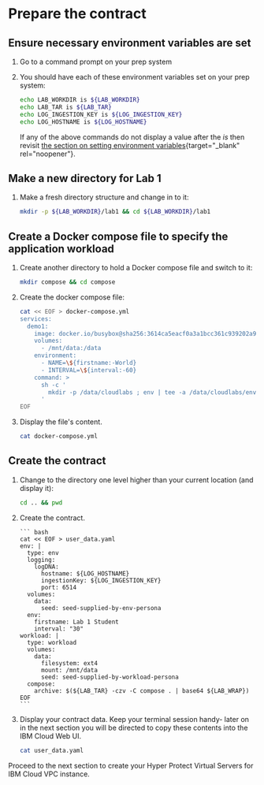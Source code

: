 # Prepare the contract 

## Ensure necessary environment variables are set

1. Go to a command prompt on your prep system

2. You should have each of these environment variables set on your prep system:

    ``` bash
    echo LAB_WORKDIR is ${LAB_WORKDIR}
    echo LAB_TAR is ${LAB_TAR}
    echo LOG_INGESTION_KEY is ${LOG_INGESTION_KEY}
    echo LOG_HOSTNAME is ${LOG_HOSTNAME}
    ```

    If any of the above commands do not display a value after the _is_ then revisit [the section on setting environment variables](../prereqs/setup.md){target="_blank" rel="noopener"}.

## Make a new directory for Lab 1

1. Make a fresh directory structure and change in to it:

    ``` bash
    mkdir -p ${LAB_WORKDIR}/lab1 && cd ${LAB_WORKDIR}/lab1
    ```

## Create a Docker compose file to specify the application workload

1. Create another directory to hold a Docker compose file and switch to it:

    ``` bash
    mkdir compose && cd compose
    ```

2. Create the docker compose file:

    ``` bash
    cat << EOF > docker-compose.yml    
    services:
      demo1:
        image: docker.io/busybox@sha256:3614ca5eacf0a3a1bcc361c939202a974b4902b9334ff36eb29ffe9011aaad83
        volumes:
          - /mnt/data:/data
        environment:
          - NAME=\${firstname:-World}
          - INTERVAL=\${interval:-60}
        command: >
          sh -c '
            mkdir -p /data/cloudlabs ; env | tee -a /data/cloudlabs/env.out; cat /data/cloudlabs/env.out; head /data/cloudlabs/greetings.out ; tail /data/cloudlabs/greetings.out ; while true ; do sleep \$\${INTERVAL} ; echo hello \$\${NAME} the time is \$\$(date) | tee -a /data/cloudlabs/greetings.out ; done
          '
    EOF
    ```

3. Display the file's content.

    ``` bash
    cat docker-compose.yml
    ```

## Create the contract

1. Change to the directory one level higher than your current location (and display it):

    ``` bash
    cd .. && pwd
    ```
    
1. Create the contract.

       ``` bash
       cat << EOF > user_data.yaml
       env: |
         type: env
         logging:
           logDNA:
             hostname: ${LOG_HOSTNAME}
             ingestionKey: ${LOG_INGESTION_KEY}
             port: 6514
         volumes:
           data:
             seed: seed-supplied-by-env-persona
         env:
           firstname: Lab 1 Student
           interval: "30"
       workload: |
         type: workload
         volumes:
           data:
             filesystem: ext4
             mount: /mnt/data
             seed: seed-supplied-by-workload-persona
         compose:
           archive: $(${LAB_TAR} -czv -C compose . | base64 ${LAB_WRAP}) 
       EOF
       ```

1. Display your contract data. Keep your terminal session handy- later on in the next section you will be directed to copy these contents into the IBM Cloud Web UI. 

    ``` bash
    cat user_data.yaml
    ```

Proceed to the next section to create your Hyper Protect Virtual Servers for IBM Cloud VPC instance.

  
